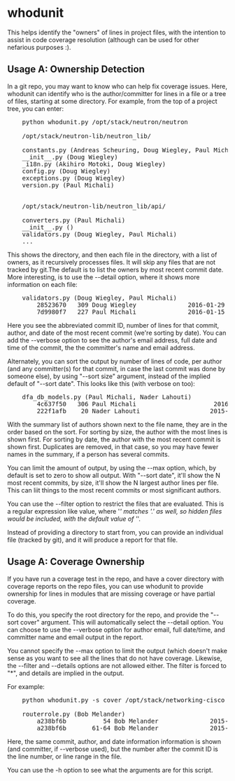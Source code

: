 whodunit
========

This helps identify the "owners" of lines in project files, with the intention
to assist in code coverage resolution (although can be used for other nefarious
purposes :).

Usage A: Ownership Detection
----------------------------

In a git repo, you may want to know who can help fix coverage issues. Here,
whodunit can identify who is the author/committer for lines in a file or
a tree of files, starting at some directory. For example, from the top of a
project tree, you can enter:

<pre>
    python whodunit.py /opt/stack/neutron/neutron

    /opt/stack/neutron-lib/neutron_lib/

    constants.py (Andreas Scheuring, Doug Wiegley, Paul Michali, Li Ma, Abhishek Raut)
    __init__.py (Doug Wiegley)
    _i18n.py (Akihiro Motoki, Doug Wiegley)
    config.py (Doug Wiegley)
    exceptions.py (Doug Wiegley)
    version.py (Paul Michali)


    /opt/stack/neutron-lib/neutron_lib/api/

    converters.py (Paul Michali)
    __init__.py ()
    validators.py (Doug Wiegley, Paul Michali)
    ...
</pre>

This shows the directory, and then each file in the directory, with a list of
owners, as it recursively processes files. It will skip any files that are not
tracked by git.The default is to list the owners by most recent commit date.
More interesting, is to use the --detail option, where it shows more information
on each file:

<pre>
    validators.py (Doug Wiegley, Paul Michali)
        28523670   309 Doug Wiegley              2016-01-29
        7d9980f7   227 Paul Michali              2016-01-15
</pre>

Here you see the abbreviated commit ID, number of lines for that commit,
author, and date of the most recent commit (we're sorting by date). You
can add the --verbose option to see the author's email address, full date
and time  of the commit, the the committer's name and email address.

Alternately, you can sort the output by number of lines of code, per author
(and any committer(s) for that commit, in case the last commit was done
by someone else), by using "--sort size" argument, instead of the implied
default of "--sort date". This looks like this (with verbose on too):

<pre>
    dfa_db_models.py (Paul Michali, Nader Lahouti)
        4c637f50   306 Paul Michali <paul@example.com>                    2016-02-12 10:46:20 +0000 Sam Betts <sam@example.com>
        222f1afb    20 Nader Lahouti <nader@example.com>                  2015-10-06 09:51:26 -0700 Nader Lahouti <nadar@example.com>
</pre>

With the summary list of authors shown next to the file name, they are
in the order based on the sort. For sorting by size, the author with
the most lines is shown first. For sorting by date, the author with
the most recent commit is shown first. Duplicates are removed, in that
case, so you may have fewer names in the summary, if a person has
several commits.

You can limit the amount of output, by using the --max option,
which, by default is set to zero to show all output. With "--sort date",
it'll show the N most recent commits, by size, it'll show the N largest
author lines per file. This can liit things to the most recent commits
or most significant authors.

You can use the --filter option to restrict the files that are evaluated.
This is a regular expression like value, where '*' matches '.' as well,
so hidden files would be included, with the default value of '*'.

Instead of providing a directory to start from, you can provide an
individual file (tracked by git), and it will produce a report for that
file.


Usage A: Coverage Ownership
---------------------------

If you have run a coverage test in the repo, and have a cover directory
with coverage reports on the repo files, you can use whodunit to provide
ownership for lines in modules that are missing coverage or have partial
coverage.

To do this, you specify the root directory for the repo, and provide
the "--sort cover" argument. This will automatically select the --detail
option. You can choose to use the --verbose option for author email,
full date/time, and committer name and email output in the report.

You cannot specify the --max option to limit the output (which doesn't
make sense as you want to see all the lines that do not have coverage.
Likewise, the --filter and --details options are not allowed either.
The filter is forced to "*", and details are implied in the output.

For example:
<pre>
    python whodunit.py -s cover /opt/stack/networking-cisco

    routerrole.py (Bob Melander)
        a238bf6b          54 Bob Melander              2015-10-13
        a238bf6b       61-64 Bob Melander              2015-10-13
</pre>

Here, the same commit, author, and date information information is shown
(and committer, if --verbose used), but the number after the commit ID is
the line number, or line range in the file.

You can use the -h option to see what the arguments are for this script.
